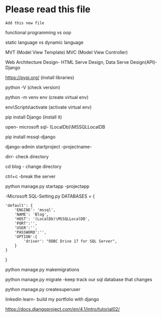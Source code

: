 # Please read this file

    Add this new file

    

functional programming vs oop

static language vs dynamic language

MVT (Model View Template)
MVC (Model View Controller)

Web Architecture Design- HTML Serve Design, Data Serve Design(API)-Django

https://pypi.org/ (install libraries)

python -V (check version)

python -m venv env (create virtual env)

env\Scripts\activate (activate virtual env)

pip install Django (install it)

open- microsoft sql- (LocalDb)\MSSQLLocalDB

pip install mssql-django

django-admin startproject -projectname-

dirr- check directory

cd blog - change directory

ctrl+c -break the server

python manage.py startapp -projectapp

-Microsoft SQL-Setting.py
DATABASES = {

    'default': {
        'ENGINE': 'mssql',
        'NAME': 'Blog',
        'HOST': '(LocalDb)\MSSQLLocalDB',
        'PORT':'',
        'USER':'',
        'PASSWORD':'',
        'OPTION':{
            'driver': "ODBC Drive 17 for SQL Server",
        }
    }

}

python manage.py makemigrations

python manage.py migrate -keep track our sql database that changes

python manage.py createsuperuser

linkedin learn- build my portfolio with django

https://docs.djangoproject.com/en/4.1/intro/tutorial02/

